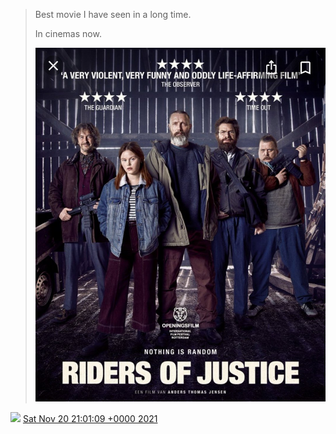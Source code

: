 > Best movie I have seen in a long time\.  
>   
> In cinemas now\. 
> 
> ![](../../media/1462164130325053441-FEqmhgxXIAcyQE2.jpg)

<img src="../../media/tweet.ico" width="12" /> [Sat Nov 20 21:01:09 +0000 2021](https://twitter.com/DromerDenker/status/1462164130325053441)